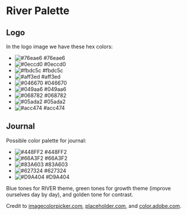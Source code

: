 # River Palette

## Logo
In the logo image we have these hex colors:
- ![#76eae6](https://via.placeholder.com/25/76eae6/) #76eae6
- ![#0eccd0](https://via.placeholder.com/25/0eccd0/) #0eccd0
- ![#fbdc5c](https://via.placeholder.com/25/fbdc5c/) #fbdc5c
- ![#aff3ed](https://via.placeholder.com/25/aff3ed/) #aff3ed
- ![#046670](https://via.placeholder.com/25/046670/) #046670
- ![#049aa6](https://via.placeholder.com/25/049aa6/) #049aa6
- ![#068782](https://via.placeholder.com/25/068782/) #068782
- ![#05ada2](https://via.placeholder.com/25/05ada2/) #05ada2
- ![#acc474](https://via.placeholder.com/25/acc474/) #acc474

## Journal
Possible color palette for journal:
- ![#448FF2](https://via.placeholder.com/25/448FF2/) #448FF2
- ![#66A3F2](https://via.placeholder.com/25/66A3F2/) #66A3F2
- ![#83A603](https://via.placeholder.com/25/83A603/) #83A603
- ![#627324](https://via.placeholder.com/25/627324/) #627324
- ![#D9A404](https://via.placeholder.com/25/D9A404/) #D9A404

Blue tones for RIVER theme, green tones for growth theme (improve ourselves day by day), and golden tone for contrast.

Credit to [imagecolorpicker.com](https://imagecolorpicker.com), [placeholder.com](https://placeholder.com), and [color.adobe.com](https://color.adobe.com/explore).
